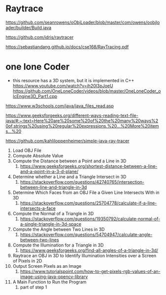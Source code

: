# Raytrace

https://github.com/seanrowens/oObjLoader/blob/master/com/owens/oobjloader/builder/Build.java

https://github.com/idris/raytracer

https://sebastiandang.github.io/docs/cse168/RayTracing.pdf

# one lone Coder
* this resource has a 3D system, but it is implemented in C++\
https://www.youtube.com/watch?v=ih20l3pJoeU
https://github.com/OneLoneCoder/videos/blob/master/OneLoneCoder_olcEngine3D_Part1.cpp


https://www.w3schools.com/java/java_files_read.asp

https://www.geeksforgeeks.org/different-ways-reading-text-file-java/#:~:text=Here%20are%20some%20of%20the%20many%20ways%20of,strings%20using%20regular%20expressions.%20...%20More%20items...%20

https://github.com/kahliloppenheimer/simple-java-ray-tracer

1. Load OBJ File
2. Compute Absolute Value
3. Compute the Distance between a Point and a Line in 3D
   1. https://www.geeksforgeeks.org/shortest-distance-between-a-line-and-a-point-in-a-3-d-plane/
4. Determine whether a Line and a Triangle Intersect in 3D
   1. https://stackoverflow.com/questions/42740765/intersection-between-line-and-triangle-in-3d
5. Determine Which Faces from an OBJ File a Given Line Intersects With in 3D
   1. https://stackoverflow.com/questions/25704778/calculate-if-a-line-intersects-a-face
6. Compute the Normal of a Triangle in 3D
   1. https://stackoverflow.com/questions/19350792/calculate-normal-of-a-single-triangle-in-3d-space
7. Compute the Angle between Two Lines in 3D
   1. https://stackoverflow.com/questions/54704947/calculate-angle-between-two-lines
8. Compute the Illumination for a Triangle in 3D
   1. https://www.geeksforgeeks.org/find-all-angles-of-a-triangle-in-3d/
9. Raytrace an OBJ in 3D to Identify Illumination Intensities over a Screen of Pixels in 2D
10. Output Screen Pixels as an Image
    1. https://www.tutorialspoint.com/how-to-get-pixels-rgb-values-of-an-image-using-java-opencv-library
11. A Main Function to Run the Program
    1. part of step 1